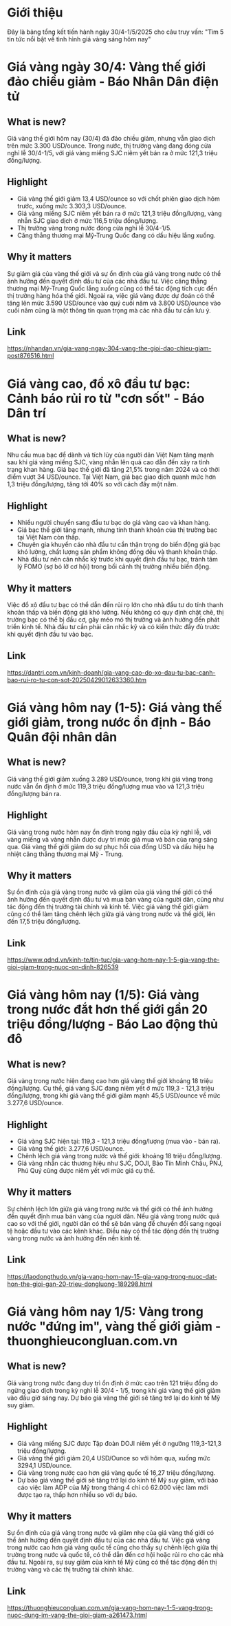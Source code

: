 # Giới thiệu
Đây là bảng tổng kết tiến hành ngày 30/4-1/5/2025 cho câu truy vấn:
"Tìm 5 tin tức nổi bật về tình hình giá vàng sáng hôm nay"

# Giá vàng ngày 30/4: Vàng thế giới đảo chiều giảm - Báo Nhân Dân điện tử
## What is new?
Giá vàng thế giới hôm nay (30/4) đã đảo chiều giảm, nhưng vẫn giao dịch trên mức 3.300 USD/ounce. Trong nước, thị trường vàng đang đóng cửa nghỉ lễ 30/4-1/5, với giá vàng miếng SJC niêm yết bán ra ở mức 121,3 triệu đồng/lượng.

## Highlight
- Giá vàng thế giới giảm 13,4 USD/ounce so với chốt phiên giao dịch hôm trước, xuống mức 3.303,3 USD/ounce.
- Giá vàng miếng SJC niêm yết bán ra ở mức 121,3 triệu đồng/lượng, vàng nhẫn SJC giao dịch ở mức 116,5 triệu đồng/lượng.
- Thị trường vàng trong nước đóng cửa nghỉ lễ 30/4-1/5.
- Căng thẳng thương mại Mỹ-Trung Quốc đang có dấu hiệu lắng xuống.

## Why it matters
Sự giảm giá của vàng thế giới và sự ổn định của giá vàng trong nước có thể ảnh hưởng đến quyết định đầu tư của các nhà đầu tư. Việc căng thẳng thương mại Mỹ-Trung Quốc lắng xuống cũng có thể tác động tích cực đến thị trường hàng hóa thế giới. Ngoài ra, việc giá vàng được dự đoán có thể tăng lên mức 3.590 USD/ounce vào quý cuối năm và 3.800 USD/ounce vào cuối năm cũng là một thông tin quan trọng mà các nhà đầu tư cần lưu ý.

## Link
https://nhandan.vn/gia-vang-ngay-304-vang-the-gioi-dao-chieu-giam-post876516.html

# Giá vàng cao, đổ xô đầu tư bạc: Cảnh báo rủi ro từ "cơn sốt" - Báo Dân trí
## What is new?
Nhu cầu mua bạc để dành và tích lũy của người dân Việt Nam tăng mạnh sau khi giá vàng miếng SJC, vàng nhẫn lên quá cao dẫn đến xảy ra tình trạng khan hàng. Giá bạc thế giới đã tăng 21,5% trong năm 2024 và có thời điểm vượt 34 USD/ounce. Tại Việt Nam, giá bạc giao dịch quanh mức hơn 1,3 triệu đồng/lượng, tăng tới 40% so với cách đây một năm.

## Highlight
- Nhiều người chuyển sang đầu tư bạc do giá vàng cao và khan hàng.
- Giá bạc thế giới tăng mạnh, nhưng tính thanh khoản của thị trường bạc tại Việt Nam còn thấp.
- Chuyên gia khuyến cáo nhà đầu tư cần thận trọng do biến động giá bạc khó lường, chất lượng sản phẩm không đồng đều và thanh khoản thấp.
- Nhà đầu tư nên cân nhắc kỹ trước khi quyết định đầu tư bạc, tránh tâm lý FOMO (sợ bỏ lỡ cơ hội) trong bối cảnh thị trường nhiều biến động.

## Why it matters
Việc đổ xô đầu tư bạc có thể dẫn đến rủi ro lớn cho nhà đầu tư do tính thanh khoản thấp và biến động giá khó lường. Nếu không có quy định chặt chẽ, thị trường bạc có thể bị đầu cơ, gây méo mó thị trường và ảnh hưởng đến phát triển kinh tế. Nhà đầu tư cần phải cân nhắc kỹ và có kiến thức đầy đủ trước khi quyết định đầu tư vào bạc.

## Link
https://dantri.com.vn/kinh-doanh/gia-vang-cao-do-xo-dau-tu-bac-canh-bao-rui-ro-tu-con-sot-20250429012633360.htm

# Giá vàng hôm nay (1-5): Giá vàng thế giới giảm, trong nước ổn định - Báo Quân đội nhân dân
## What is new?
Giá vàng thế giới giảm xuống 3.289 USD/ounce, trong khi giá vàng trong nước vẫn ổn định ở mức 119,3 triệu đồng/lượng mua vào và 121,3 triệu đồng/lượng bán ra.

## Highlight
Giá vàng trong nước hôm nay ổn định trong ngày đầu của kỳ nghỉ lễ, với vàng miếng và vàng nhẫn được duy trì mức giá mua và bán của rạng sáng qua. Giá vàng thế giới giảm do sự phục hồi của đồng USD và dấu hiệu hạ nhiệt căng thẳng thương mại Mỹ - Trung.

## Why it matters
Sự ổn định của giá vàng trong nước và giảm của giá vàng thế giới có thể ảnh hưởng đến quyết định đầu tư và mua bán vàng của người dân, cũng như tác động đến thị trường tài chính và kinh tế. Việc giá vàng thế giới giảm cũng có thể làm tăng chênh lệch giữa giá vàng trong nước và thế giới, lên đến 17,5 triệu đồng/lượng.

## Link
https://www.qdnd.vn/kinh-te/tin-tuc/gia-vang-hom-nay-1-5-gia-vang-the-gioi-giam-trong-nuoc-on-dinh-826539

# Giá vàng hôm nay (1/5): Giá vàng trong nước đắt hơn thế giới gần 20 triệu đồng/lượng - Báo Lao động thủ đô
## What is new?
Giá vàng trong nước hiện đang cao hơn giá vàng thế giới khoảng 18 triệu đồng/lượng. Cụ thể, giá vàng SJC đang niêm yết ở mức 119,3 - 121,3 triệu đồng/lượng, trong khi giá vàng thế giới giảm mạnh 45,5 USD/ounce về mức 3.277,6 USD/ounce.

## Highlight
- Giá vàng SJC hiện tại: 119,3 - 121,3 triệu đồng/lượng (mua vào - bán ra).
- Giá vàng thế giới: 3.277,6 USD/ounce.
- Chênh lệch giá vàng trong nước và thế giới: khoảng 18 triệu đồng/lượng.
- Giá vàng nhẫn các thương hiệu như SJC, DOJI, Bảo Tín Minh Châu, PNJ, Phú Quý cũng được niêm yết với mức giá cụ thể.

## Why it matters
Sự chênh lệch lớn giữa giá vàng trong nước và thế giới có thể ảnh hưởng đến quyết định mua bán vàng của người dân. Nếu giá vàng trong nước quá cao so với thế giới, người dân có thể sẽ bán vàng để chuyển đổi sang ngoại tệ hoặc đầu tư vào các kênh khác. Điều này có thể tác động đến thị trường vàng trong nước và ảnh hưởng đến nền kinh tế.

## Link
https://laodongthudo.vn/gia-vang-hom-nay-15-gia-vang-trong-nuoc-dat-hon-the-gioi-gan-20-trieu-dongluong-189298.html

# Giá vàng hôm nay 1/5: Vàng trong nước "đứng im", vàng thế giới giảm - thuonghieucongluan.com.vn
## What is new?
Giá vàng trong nước đang duy trì ổn định ở mức cao trên 121 triệu đồng do ngừng giao dịch trong kỳ nghỉ lễ 30/4 - 1/5, trong khi giá vàng thế giới giảm vào đầu giờ sáng nay. Dự báo giá vàng thế giới sẽ tăng trở lại do kinh tế Mỹ suy giảm.

## Highlight
- Giá vàng miếng SJC được Tập đoàn DOJI niêm yết ở ngưỡng 119,3-121,3 triệu đồng/lượng.
- Giá vàng thế giới giảm 20,4 USD/Ounce so với hôm qua, xuống mức 3294,1 USD/ounce.
- Giá vàng trong nước cao hơn giá vàng quốc tế 16,27 triệu đồng/lượng.
- Dự báo giá vàng thế giới sẽ tăng trở lại do kinh tế Mỹ suy giảm, với báo cáo việc làm ADP của Mỹ trong tháng 4 chỉ có 62.000 việc làm mới được tạo ra, thấp hơn nhiều so với dự báo.

## Why it matters
Sự ổn định của giá vàng trong nước và giảm nhẹ của giá vàng thế giới có thể ảnh hưởng đến quyết định đầu tư của các nhà đầu tư. Việc giá vàng trong nước cao hơn giá vàng quốc tế cũng cho thấy sự chênh lệch giữa thị trường trong nước và quốc tế, có thể dẫn đến cơ hội hoặc rủi ro cho các nhà đầu tư. Ngoài ra, sự suy giảm của kinh tế Mỹ cũng có thể tác động đến thị trường vàng và các thị trường tài chính khác.

## Link
https://thuonghieucongluan.com.vn/gia-vang-hom-nay-1-5-vang-trong-nuoc-dung-im-vang-the-gioi-giam-a261473.html
